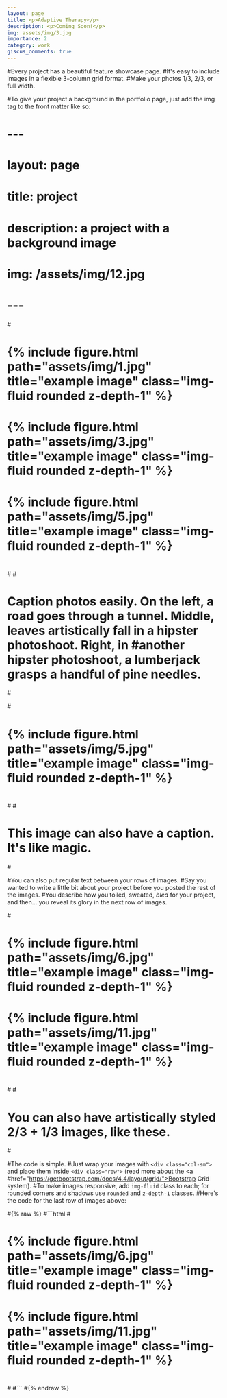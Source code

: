 ```yaml
---
layout: page
title: <p>Adaptive Therapy</p>
description: <p>Coming Soon!</p>
img: assets/img/3.jpg
importance: 2
category: work
giscus_comments: true
---
```

 
#Every project has a beautiful feature showcase page.
#It's easy to include images in a flexible 3-column grid format.
#Make your photos 1/3, 2/3, or full width.

#To give your project a background in the portfolio page, just add the img tag to the front matter like so:

#    ---
#    layout: page
#    title: project
#    description: a project with a background image
#    img: /assets/img/12.jpg
#    ---

#<div class="row">
#    <div class="col-sm mt-3 mt-md-0">
#        {% include figure.html path="assets/img/1.jpg" title="example image" class="img-fluid rounded z-depth-1" %}
#    </div>
#    <div class="col-sm mt-3 mt-md-0">
#        {% include figure.html path="assets/img/3.jpg" title="example image" class="img-fluid rounded z-depth-1" %}
#    </div>
#    <div class="col-sm mt-3 mt-md-0">
#        {% include figure.html path="assets/img/5.jpg" title="example image" class="img-fluid rounded z-depth-1" %}
#    </div>
#</div>
#<div class="caption">
#    Caption photos easily. On the left, a road goes through a tunnel. Middle, leaves artistically fall in a hipster photoshoot. Right, in #another hipster photoshoot, a lumberjack grasps a handful of pine needles.
#</div>
#<div class="row">
#    <div class="col-sm mt-3 mt-md-0">
#        {% include figure.html path="assets/img/5.jpg" title="example image" class="img-fluid rounded z-depth-1" %}
#    </div>
#</div>
#<div class="caption">
#    This image can also have a caption. It's like magic.
#</div>

#You can also put regular text between your rows of images.
#Say you wanted to write a little bit about your project before you posted the rest of the images.
#You describe how you toiled, sweated, *bled* for your project, and then... you reveal its glory in the next row of images.


#<div class="row justify-content-sm-center">
#    <div class="col-sm-8 mt-3 mt-md-0">
#        {% include figure.html path="assets/img/6.jpg" title="example image" class="img-fluid rounded z-depth-1" %}
#    </div>
#    <div class="col-sm-4 mt-3 mt-md-0">
#        {% include figure.html path="assets/img/11.jpg" title="example image" class="img-fluid rounded z-depth-1" %}
#    </div>
#</div>
#<div class="caption">
#    You can also have artistically styled 2/3 + 1/3 images, like these.
#</div>


#The code is simple.
#Just wrap your images with `<div class="col-sm">` and place them inside `<div class="row">` (read more about the <a #href="https://getbootstrap.com/docs/4.4/layout/grid/">Bootstrap Grid</a> system).
#To make images responsive, add `img-fluid` class to each; for rounded corners and shadows use `rounded` and `z-depth-1` classes.
#Here's the code for the last row of images above:

#{% raw %}
#```html
#<div class="row justify-content-sm-center">
#    <div class="col-sm-8 mt-3 mt-md-0">
#        {% include figure.html path="assets/img/6.jpg" title="example image" class="img-fluid rounded z-depth-1" %}
#    </div> 
#    <div class="col-sm-4 mt-3 mt-md-0">
#        {% include figure.html path="assets/img/11.jpg" title="example image" class="img-fluid rounded z-depth-1" %}
#    </div>
#</div>
#```
#{% endraw %} 
